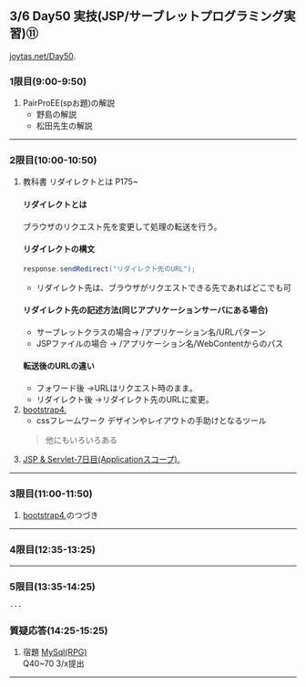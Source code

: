 ## 3/6 Day50 実技(JSP/サーブレットプログラミング実習)⑪
[joytas.net/Day50]().
### 1限目(9:00-9:50)
1. PairProEE(spお題)の解説
	- 野島の解説
	- 松田先生の解説
---
### 2限目(10:00-10:50)
1. 教科書 リダイレクトとは P175~
	#### リダイレクトとは
	ブラウザのリクエスト先を変更して処理の転送を行う。
	#### リダイレクトの構文
	~~~java
	response.sendRedirect("リダイレクト先のURL");
	~~~
	- リダイレクト先は、ブラウザがリクエストできる先であればどこでも可
	#### リダイレクト先の記述方法(同じアプリケーションサーバにある場合)
	- サーブレットクラスの場合→ /アプリケーション名/URLパターン
	- JSPファイルの場合 → /アプリケーション名/WebContentからのパス
	#### 転送後のURLの違い
	- フォワード後 →URLはリクエスト時のまま。
	- リダイレクト後 →リダイレクト先のURLに変更。
1. [bootstrap4.](https://joytas.net/programming/website/bootstrap4)  
	- cssフレームワーク
	デザインやレイアウトの手助けとなるツール
	> 他にもいろいろある
1. [JSP & Servlet-7日目(Applicationスコープ).](https://joytas.net/programming/jspservlet07)
---
### 3限目(11:00-11:50)
1. [bootstrap4.](https://joytas.net/programming/website/bootstrap4)のつづき
---
### 4限目(12:35-13:25)
---
### 5限目(13:35-14:25)
	---
### 質疑応答(14:25-15:25)
1. 宿題
[MySql(RPG)](https://joytas.net/programming/mysql/mysql_rpg)  
Q40~70 3/x提出
----
